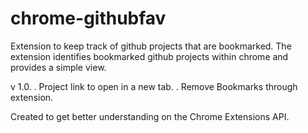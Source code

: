 chrome-githubfav
================
Extension to keep track of github projects that are bookmarked.
The extension identifies bookmarked github projects within chrome and provides a simple view. 

v 1.0.
. Project link to open in a new tab.
. Remove Bookmarks through extension.

Created to get better understanding on the Chrome Extensions API.
